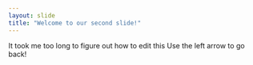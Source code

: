 ```yaml
---
layout: slide
title: "Welcome to our second slide!"
---
```

It took me too long to figure out how to edit this
Use the left arrow to go back!
